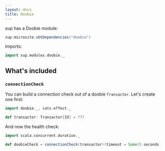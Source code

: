 ```yaml
---
layout: docs
title: Doobie
---
```


sup has a Doobie module:

```scala mdoc:passthrough
sup.microsite.sbtDependencies("doobie")
```

Imports:
```scala mdoc:silent
import sup.modules.doobie._
```

## What's included

### `connectionCheck`

You can build a connection check out of a doobie `Transactor`. Let's create one first:

```scala mdoc
import doobie._, cats.effect._

def transactor: Transactor[IO] = ???
```

And now the health check:

```scala mdoc
import scala.concurrent.duration._

def doobieCheck = connectionCheck(transactor)(timeout = Some(5.seconds))
```

